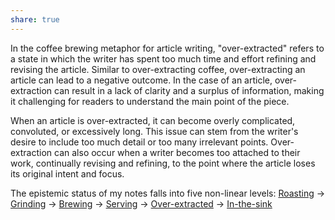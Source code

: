 ```yaml
---
share: true
---
```

In the coffee brewing metaphor for article writing, "over-extracted" refers to a state in which the writer has spent too much time and effort refining and revising the article. Similar to over-extracting coffee, over-extracting an article can lead to a negative outcome. In the case of an article, over-extraction can result in a lack of clarity and a surplus of information, making it challenging for readers to understand the main point of the piece.

When an article is over-extracted, it can become overly complicated, convoluted, or excessively long. This issue can stem from the writer's desire to include too much detail or too many irrelevant points. Over-extraction can also occur when a writer becomes too attached to their work, continually revising and refining, to the point where the article loses its original intent and focus.

The epistemic status of my notes falls into five non-linear levels: [Roasting](./Roasting.md) -> [Grinding](./Grinding.md) -> [Brewing](./Brewing.md) -> [Serving](./Serving.md) -> [Over-extracted](Over-extracted.md) -> [In-the-sink](./In-the-sink.md)
